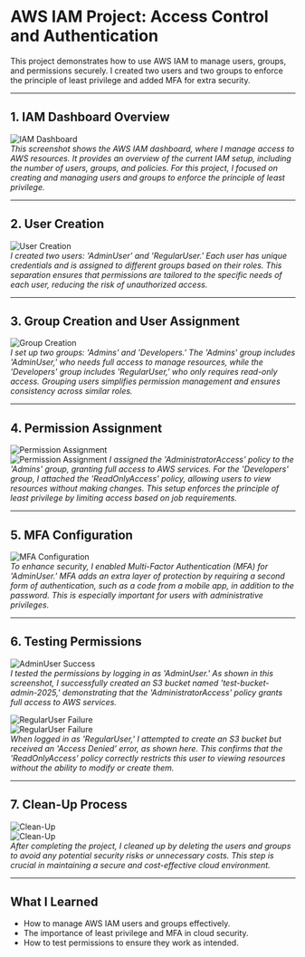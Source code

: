 # AWS IAM Project: Access Control and Authentication

This project demonstrates how to use AWS IAM to manage users, groups, and permissions securely. I created two users and two groups to enforce the principle of least privilege and added MFA for extra security.

---

## 1. IAM Dashboard Overview
![IAM Dashboard](iam-dashboard.png)  
*This screenshot shows the AWS IAM dashboard, where I manage access to AWS resources. It provides an overview of the current IAM setup, including the number of users, groups, and policies. For this project, I focused on creating and managing users and groups to enforce the principle of least privilege.*

---

## 2. User Creation
![User Creation](user-creation.png)  
*I created two users: 'AdminUser' and 'RegularUser.' Each user has unique credentials and is assigned to different groups based on their roles. This separation ensures that permissions are tailored to the specific needs of each user, reducing the risk of unauthorized access.*

---

## 3. Group Creation and User Assignment
![Group Creation](group-creation.png)  
*I set up two groups: 'Admins' and 'Developers.' The 'Admins' group includes 'AdminUser,' who needs full access to manage resources, while the 'Developers' group includes 'RegularUser,' who only requires read-only access. Grouping users simplifies permission management and ensures consistency across similar roles.*

---

## 4. Permission Assignment
![Permission Assignment](permission-assignment-1.png)  
![Permission Assignment](permission-assignment-2.png) 
*I assigned the 'AdministratorAccess' policy to the 'Admins' group, granting full access to AWS services. For the 'Developers' group, I attached the 'ReadOnlyAccess' policy, allowing users to view resources without making changes. This setup enforces the principle of least privilege by limiting access based on job requirements.*

---

## 5. MFA Configuration
![MFA Configuration](mfa-configuration.png)  
*To enhance security, I enabled Multi-Factor Authentication (MFA) for 'AdminUser.' MFA adds an extra layer of protection by requiring a second form of authentication, such as a code from a mobile app, in addition to the password. This is especially important for users with administrative privileges.*

---

## 6. Testing Permissions
![AdminUser Success](admin-success.png)  
*I tested the permissions by logging in as 'AdminUser.' As shown in this screenshot, I successfully created an S3 bucket named 'test-bucket-admin-2025,' demonstrating that the 'AdministratorAccess' policy grants full access to AWS services.*

![RegularUser Failure](dev1-failure-1.png)  
![RegularUser Failure](dev1-failure-2.png)  
*When logged in as 'RegularUser,' I attempted to create an S3 bucket but received an 'Access Denied' error, as shown here. This confirms that the 'ReadOnlyAccess' policy correctly restricts this user to viewing resources without the ability to modify or create them.*

---

## 7. Clean-Up Process
![Clean-Up](clean-up-users.png)  
![Clean-Up](clean-up-groups.png)  
*After completing the project, I cleaned up by deleting the users and groups to avoid any potential security risks or unnecessary costs. This step is crucial in maintaining a secure and cost-effective cloud environment.*

---

## What I Learned
- How to manage AWS IAM users and groups effectively.
- The importance of least privilege and MFA in cloud security.
- How to test permissions to ensure they work as intended.
